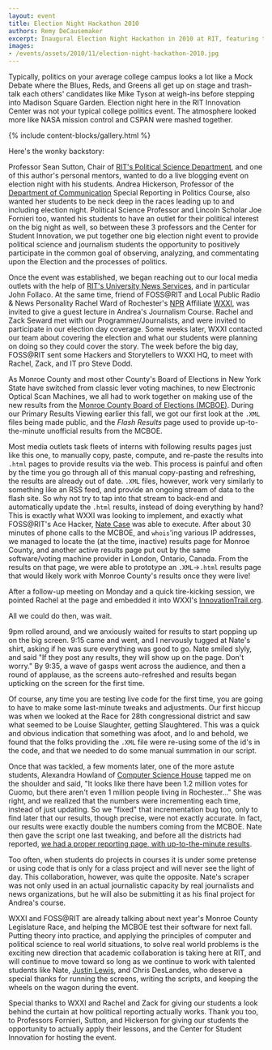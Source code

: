 ```yaml
---
layout: event
title: Election Night Hackathon 2010
authors: Remy DeCausemaker
excerpt: Inaugural Election Night Hackathon in 2010 at RIT, featuring the debut of the open source Monroe County live elections tracker by student Nathaniel Case
images:
- /events/assets/2010/11/election-night-hackathon-2010.jpg
---
```


Typically, politics on your average college campus looks a lot like a Mock Debate where the Blues, Reds, and Greens all get up on stage and trash-talk each others' candidates like Mike Tyson at weigh-ins before stepping into Madison Square Garden.
Election night here in the RIT Innovation Center was not your typical college politics event.
The atmosphere looked more like NASA mission control and CSPAN were mashed together.

{% include content-blocks/gallery.html %}

Here's the wonky backstory:

Professor Sean Sutton, Chair of [RIT's Political Science Department](https://www.rit.edu/liberalarts/department-political-science), and one of this author's personal mentors, wanted to do a live blogging event on election night with his students.
Andrea Hickerson, Professor of the [Department of Communication](https://www.rit.edu/liberalarts/school-communication) Special Reporting in Politics Course, also wanted her students to be neck deep in the races leading up to and including election night.
Political Science Professor and Lincoln Scholar Joe Fornieri too, wanted his students to have an outlet for their political interest on the big night as well, so between these 3 professors and the Center for Student Innovation, we put together one big election night event to provide political science and journalism students the opportunity to positively participate in the common goal of observing, analyzing, and commentating upon the Election and the processes of politics.

Once the event was established, we began reaching out to our local media outlets with the help of [RIT's University News Services](https://www.rit.edu/news/rit-initiative-strives-create-free-and-open-source-software), and in particular John Follaco.
At the same time, friend of FOSS@RIT and Local Public Radio & News Personality Rachel Ward of Rochester's [NPR](https://www.npr.org/) Affiliate [WXXI](https://www.wxxi.org/), was invited to give a guest lecture in Andrea's Journalism Course.
Rachel and Zack Seward met with our Programmer/Journalists, and were invited to participate in our election day coverage.
Some weeks later, WXXI contacted our team about covering the election and what our students were planning on doing so they could cover the story.
The week before the big day, FOSS@RIT sent some Hackers and Storytellers to WXXI HQ, to meet with Rachel, Zack, and IT pro Steve Dodd.

As Monroe County and most other County's Board of Elections in New York State have switched from classic lever voting machines, to new Electronic Optical Scan Machines, we all had to work together on making use of the new results from the [Monroe County Board of Elections (MCBOE)](https://www2.monroecounty.gov/elections-index.php).
During our Primary Results Viewing earlier this fall, we got our first look at the `.XML` files being made public, and the _Flash Results_ page used to provide up-to-the-minute unofficial results from the MCBOE.

Most media outlets task fleets of interns with following results pages just like this one, to manually copy, paste, compute, and re-paste the results into `.html` pages to provide results via the web.
This process is painful and often by the time you go through all of this manual copy-pasting and refreshing, the results are already out of date.
`.XML` files, however, work very similarly to something like an RSS feed, and provide an ongoing stream of data to the flash site.
So why not try to tap into that stream to back-end and automatically update the `.html` results, instead of doing everything by hand?
This is exactly what WXXI was looking to implement, and exactly what FOSS@RIT's Ace Hacker, [Nate Case](http://nathanielca.se/category/fossrit.html) was able to execute.
After about 30 minutes of phone calls to the MCBOE, and `whois`'ing various IP addresses, we managed to locate the (at the time, inactive) results page for Monroe County, and another active results page put out by the same software/voting machine provider in London, Ontario, Canada.
From the results on that page, we were able to prototype an `.XML`->`.html` results page that would likely work with Monroe County's results once they were live!

After a follow-up meeting on Monday and a quick tire-kicking session, we pointed Rachel at the page and embedded it into WXXI's [InnovationTrail.org](https://web.archive.org/web/20101105132109/http://innovationtrail.org/post/election-night-results).

All we could do then, was wait.

9pm rolled around, and we anxiously waited for results to start popping up on the big screen.
9:15 came and went, and I nervously tugged at Nate's shirt, asking if he was sure everything was good to go.
Nate smiled slyly, and said "If they post any results, they will show up on the page.
Don't worry."
By 9:35, a wave of gasps went across the audience, and then a round of applause, as the screens auto-refreshed and results began upticking on the screen for the first time.

Of course, any time you are testing live code for the first time, you are going to have to make some last-minute tweaks and adjustments.
Our first hiccup was when we looked at the Race for 28th congressional district and saw what seemed to be Louise Slaughter, getting Slaughtered.
This was a quick and obvious indication that something was afoot, and lo and behold, we found that the folks providing the `.XML` file were re-using some of the id's in the code, and that we needed to do some manual summation in our script.

Once that was tackled, a few moments later, one of the more astute students, Alexandra Howland of [Computer Science House](https://www.csh.rit.edu/) tapped me on the shoulder and said, "It looks like there have been 1.2 million votes for Cuomo, but there aren't even 1 million people living in Rochester..."
She was right, and we realized that the numbers were incrementing each time, instead of just updating.
So we "fixed" that incrementation bug too, only to find later that our results, though precise, were not exactly accurate.
In fact, our results were exactly double the numbers coming from the MCBOE. Nate then gave the script one last tweaking, and before all the districts had reported, [we had a proper reporting page, with up-to-the-minute results](https://web.archive.org/web/20101206095251/http://foss.rit.edu/election).

Too often, when students do projects in courses it is under some pretense or using code that is only for a class project and will never see the light of day.
This collaboration, however, was quite the opposite.
Nate's scraper was not only used in an actual journalistic capacity by real journalists and news organizations, but he will also be submitting it as his final project for Andrea's course.

WXXI and FOSS@RIT are already talking about next year's Monroe County Legislature Race, and helping the MCBOE test their software for next fall.
Putting theory into practice, and applying the principles of computer and political science to real world situations, to solve real world problems is the exciting new direction that academic collaboration is taking here at RIT, and will continue to move toward so long as we continue to work with talented students like Nate, [Justin Lewis](/events/2011/05/19/breakfast-send-off/), and Chris DesLandes, who deserve a special thanks for running the screens, writing the scripts, and keeping the wheels on the wagon during the event.

Special thanks to WXXI and Rachel and Zack for giving our students a look behind the curtain at how political reporting actually works.
Thank you too, to Professors Fornieri, Sutton, and Hickerson for giving our students the opportunity to actually apply their lessons, and the Center for Student Innovation for hosting the event.
